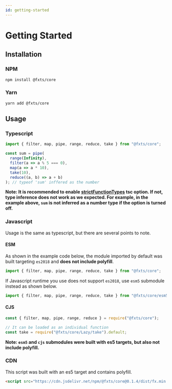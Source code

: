 ```yaml
---
id: getting-started
---
```


# Getting Started

## Installation

### NPM
```shell
npm install @fxts/core
```

### Yarn

```shell
yarn add @fxts/core
```

## Usage

### Typescript

```ts
import { filter, map, pipe, range, reduce, take } from "@fxts/core";

const sum = pipe(
  range(Infinity),
  filter(a => a % 5 === 0),
  map(a => a * 10),
  take(10),
  reduce((a, b) => a + b)
); // typeof 'sum' inffered as the number
```

**Note: It is recommended to enable [strictFunctionTypes](https://www.typescriptlang.org/tsconfig#strictFunctionTypes) tsc option. If not, type inference does not work as we expected. For example, in the example above, `sum` is not inferred as a number type if the option is turned off.**

### Javascript

Usage is the same as typescript, but there are several points to note.

#### ESM
As shown in the example code below, the module imported by default was built targeting `es2018` and **does not include polyfill**.
```javascript
import { filter, map, pipe, range, reduce, take } from "@fxts/core";
```

If Javascript runtime you use does not support `es2018`, use `esm5` submodule instead as shown below.
```javascript
import { filter, map, pipe, range, reduce, take } from "@fxts/core/esm5";
```

#### CJS
```javascript
const { filter, map, pipe, range, reduce } = require("@fxts/core");

// It can be loaded as an individual function
const take = require("@fxts/core/Lazy/take").default;
```

**Note: `esm5` and `cjs` submodules were built with es5 targets, but also not include polyfill.**

### CDN

This script was built with an es5 target and contains polyfill.

```html
<script src="https://cdn.jsdelivr.net/npm/@fxts/core@0.1.4/dist/fx.min.js"></script>
```